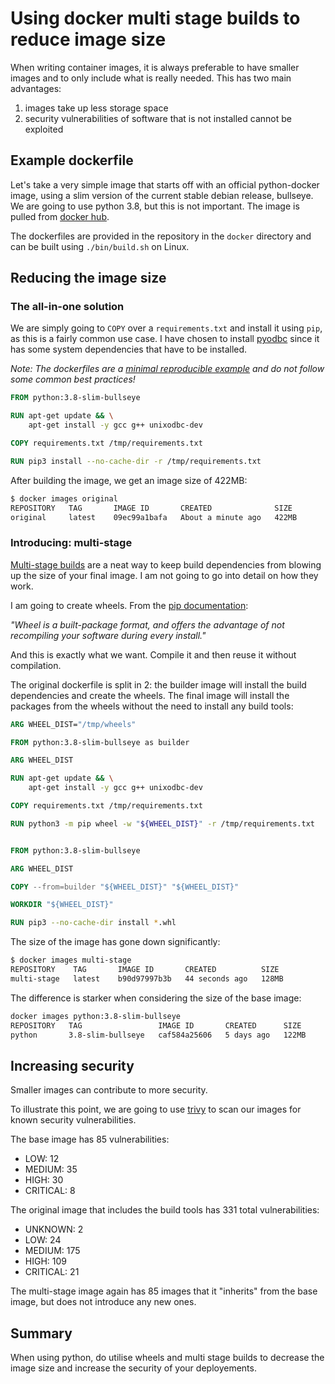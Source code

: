 # Using docker multi stage builds to reduce image size

When writing container images, it is always preferable to have smaller images and to only include 
what is really needed. This has two main advantages: 

1. images take up less storage space 
2. security vulnerabilities of software that is not installed cannot be exploited

## Example dockerfile 

Let's take a very simple image that starts off with an official python-docker image, using a slim version
of the current stable debian release, bullseye. We are going to use python 3.8, but this is not important. 
The image is pulled from [docker hub](https://hub.docker.com/_/python).

The dockerfiles are provided in the repository in the `docker` directory and can be built using 
`./bin/build.sh` on Linux.

## Reducing the image size

### The all-in-one solution

We are simply going to `COPY` over a `requirements.txt` and install it using `pip`, as this is a fairly common 
use case. I have chosen to install [pyodbc](https://pypi.org/project/pyodbc/) since it has some system 
dependencies that have to be installed. 

*Note: The dockerfiles are a 
[minimal reproducible example](https://stackoverflow.com/help/minimal-reproducible-example) and do not follow 
some common best practices!*

```dockerfile
FROM python:3.8-slim-bullseye

RUN apt-get update && \
    apt-get install -y gcc g++ unixodbc-dev

COPY requirements.txt /tmp/requirements.txt

RUN pip3 install --no-cache-dir -r /tmp/requirements.txt
```

After building the image, we get an image size of 422MB:

```bash
$ docker images original
REPOSITORY   TAG       IMAGE ID       CREATED              SIZE
original     latest    09ec99a1bafa   About a minute ago   422MB
```

### Introducing: multi-stage

[Multi-stage builds](https://docs.docker.com/develop/develop-images/multistage-build/) are a neat way to keep 
build dependencies from blowing up the size of your final image. I am not going to go into detail on how they 
work. 

I am going to create wheels. From the [pip documentation](https://pip.pypa.io/en/stable/cli/pip_wheel/): 

*"Wheel is a built-package format, and offers the advantage of not recompiling your software during every 
install."* 

And this is exactly what we want. Compile it and then reuse it without compilation.

The original dockerfile is split in 2: the builder image will install the build dependencies and create the 
wheels. The final image will install the packages from the wheels without the need to install any build tools: 

```dockerfile
ARG WHEEL_DIST="/tmp/wheels"

FROM python:3.8-slim-bullseye as builder

ARG WHEEL_DIST

RUN apt-get update && \
    apt-get install -y gcc g++ unixodbc-dev

COPY requirements.txt /tmp/requirements.txt

RUN python3 -m pip wheel -w "${WHEEL_DIST}" -r /tmp/requirements.txt


FROM python:3.8-slim-bullseye

ARG WHEEL_DIST

COPY --from=builder "${WHEEL_DIST}" "${WHEEL_DIST}"

WORKDIR "${WHEEL_DIST}"

RUN pip3 --no-cache-dir install *.whl
```

The size of the image has gone down significantly:

```bash
$ docker images multi-stage
REPOSITORY    TAG       IMAGE ID       CREATED          SIZE
multi-stage   latest    b90d97997b3b   44 seconds ago   128MB
```

The difference is starker when considering the size of the base image:

```bash
docker images python:3.8-slim-bullseye
REPOSITORY   TAG                 IMAGE ID       CREATED      SIZE
python       3.8-slim-bullseye   caf584a25606   5 days ago   122MB
```

## Increasing security

Smaller images can contribute to more security.  

To illustrate this point, we are going to use [trivy](https://github.com/aquasecurity/trivy) to scan our 
images for known security vulnerabilities.

The base image has 85 vulnerabilities: 
* LOW: 12
* MEDIUM: 35
* HIGH: 30
* CRITICAL: 8

The original image that includes the build tools has 331 total vulnerabilities:
* UNKNOWN: 2
* LOW: 24
* MEDIUM: 175
* HIGH: 109
* CRITICAL: 21

The multi-stage image again has 85 images that it "inherits" from the base image, but does not introduce any 
new ones.

## Summary

When using python, do utilise wheels and multi stage builds to decrease the image size and increase the 
security of your deployements.
